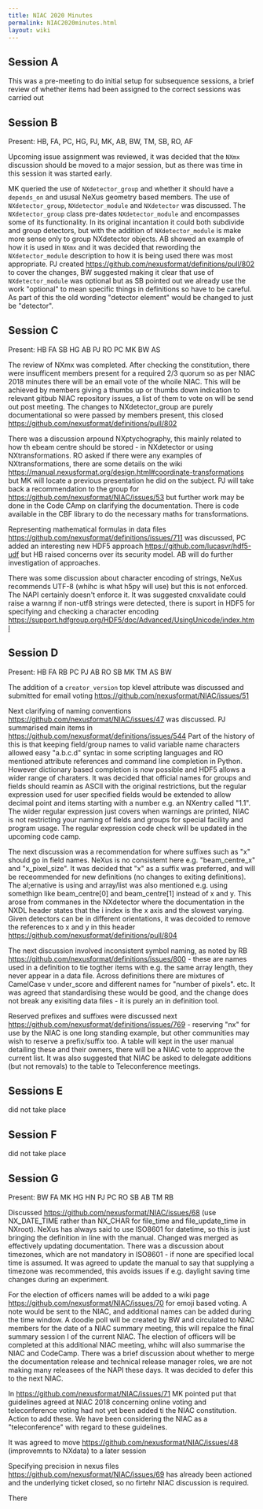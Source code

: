 ```yaml
---
title: NIAC 2020 Minutes
permalink: NIAC2020minutes.html
layout: wiki
---
```


## Session A

This was a pre-meeting to do initial setup for subsequence sessions, a brief review of whether items had been assigned to the correct sessions was carried out   

## Session B

Present: HB, FA, PC, HG, PJ, MK, AB, BW, TM, SB, RO, AF

Upcoming issue assignment was reviewed, it was decided that the `NXmx` discussion should be moved to a major session, but as there was time in this session it was started early.

MK queried the use of `NXdetector_group` and whether it should have a `depends_on` and ususal NeXus geometry based members. 
The use of `NXdetector_group`, `NXdetector_module` and `NXdetector` was discussed. The `NXdetector_group` class pre-dates `NXdetector_module`
and encompasses some of its functionality. In its original incantation it could both subdivide and group detectors, but with the addition 
of  `NXdetector_module` is make more sense only to group NXdetector objects. AB showed an example of how it is used in `NXmx` and it was decided 
that rewording the `NXdetector_module` description to how it is being used there was most appropriate. PJ created https://github.com/nexusformat/definitions/pull/802 
to cover the changes, BW suggested making it clear that use of `NXdetector_module` was optional but as SB pointed out we already use the work "optional" 
to mean specific things in definitions so have to be careful. As part of this the old wording "detector element" would be changed to just be "detector". 

## Session C

Present: HB FA SB HG AB PJ RO PC MK BW AS

The review of NXmx was completed. After checking the constitution, there were insufficent members present for a required 2/3 quorum so as per NIAC 2018 minutes there will be an email vote of the whoile NIAC. This will be achieved by members giving a thumbs up or thumbs down indication to relevant gitbub NIAC repository issues, a list of them to vote on will be send out post meeting. The changes to NXdetector_group are purely documentational so were passed by members present, this closed https://github.com/nexusformat/definitions/pull/802

There was a discussion arpound NXptychography, this mainly related to how th ebeam centre should be stored - in NXdetector or using NXtransformations. RO asked if there were any examples of NXtransformations, there are some details on the wiki https://manual.nexusformat.org/design.html#coordinate-transformations but MK will locate a previous presentation he did on the subject. PJ will take back a recommendation to the group for https://github.com/nexusformat/NIAC/issues/53 but further work may be done in the Code CAmp on clarifying the documentation. There is code available in the CBF library to do the necessary maths for transformations.    

Representing mathematical formulas in data files https://github.com/nexusformat/definitions/issues/711 was discussed, PC added an interesting new HDF5 approach https://github.com/lucasvr/hdf5-udf but HB raised concerns over its security model. AB will do further investigation of approaches.

There was some discussion about character encoding of strings, NeXus recommends UTF-8 (whihc is what h5py will use) but this is not enforced. The NAPI certainly doesn't enforce it. It was suggested cnxvalidate could raise a warnng if non-utf8 strings were detected, there is suport in HDF5 for specifying and checking a character encoding https://support.hdfgroup.org/HDF5/doc/Advanced/UsingUnicode/index.html 

## Session D

Present: HB FA RB PC PJ AB RO SB MK TM AS BW

The addition of a `creator_version` top klevel attribute was discussed and submitted for email voting https://github.com/nexusformat/NIAC/issues/51

Next clarifying of naming conventions https://github.com/nexusformat/NIAC/issues/47 was discussed. PJ summarised main items in https://github.com/nexusformat/definitions/issues/544 Part of the history of this is that keeping field/group names to valid variable name characters allowed easy "a.b.c.d" syntac in some scripting languages and RO mentioned attribute references and command line completion in Python. However dictionary based completion is now possible and HDF5 allows a wider range of charaters. It was decided that official names for groups and fields should reamin as ASCII with the original restrictions, but the regular expression used for user specified fields would be extended to allow decimal point and items starting with a number e.g. an NXentry called "1.1". The wider regular expression just covers when warnings are printed, NIAC is not restricting your naming of fields and groups for special facility and program usage. The regular expression code check will be updated in the upcoming code camp.

The next discussion was a recommendation for where suffixes such as "x" should go in field names. NeXus is no consistemt here e.g. "beam_centre_x" and "x_pixel_size". It was decided that "x" as a suffix was preferred, and will be receommended for new definitions (no changes to exiting definitions). The al;ernative is using and array/list was also mentioned e.g. using somethign like beam_centre[0] and beam_centre[1] instead of x and y. This arose from commanes in the NXdetector where the documentation in the NXDL header states that the i index is the x axis and the slowest varying. Given detectors can be in different orientations, it was decoided to remove the references to x and y in this header https://github.com/nexusformat/definitions/pull/804

The next discussion involved inconsistent symbol naming, as noted by RB https://github.com/nexusformat/definitions/issues/800 - these are names used in a definition to tie togther items with e.g. the same array length, they never appear in a data file. Across definitions there are mixtures of CamelCase v under_score and different names for "number of pixels". etc. It was agreed that standardising these would be good, and the change does not break any exisiting data files - it is purely an in definition tool.    

Reserved prefixes and suffixes were discussed next https://github.com/nexusformat/definitions/issues/769 - reserving "nx" for use by the NIAC is one long standing example, but other communities may wish to reserve a prefix/suffix too. A table will kept in the user manual detailing these and their owners, there will be a NIAC vote to approve the current list. It was also suggested that NIAC be asked to delegate additions (but not removals) to the table to Teleconference meetings. 

## Sessions E

did not take place

## Session F

did not take place

## Session G

Present: BW FA MK HG HN PJ PC RO SB AB TM RB

Discussed https://github.com/nexusformat/NIAC/issues/68 (use NX_DATE_TIME rather than NX_CHAR for file_time and file_update_time in NXroot). NeXus has always said to use ISO8601 for datetime, so this is just bringing the definition in line with the manual. Changed was merged as effectively updating documentation. There was a discussion about timezones, which are not mandatory in ISO8601 - if none are specified local time is assumed. It was agreed to update the manual to say that supplying a timezone was recommended, this avoids issues if e.g. daylight saving time changes during an experiment. 

For the election of officers names will be added to a wiki page https://github.com/nexusformat/NIAC/issues/70 for emoji based voting. A note would be sent to the NIAC, and additional names can be added during the time window.  A doodle poll will be created by BW and circulated to NIAC members for the date of a NIAC summary meeting, this will repalce the final summary session I of the current NIAC. The election of officers will be completed at this additional NIAC meeting, whihc will also summarise the NIAC and CodeCamp. There was a brief discussion about whether to merge the documentation release and technical release manager roles, we are not making many releasees of the NAPI these days. It was decided to defer this to the next NIAC.  

In https://github.com/nexusformat/NIAC/issues/71 MK pointed put that guidelines agreed at NIAC 2018 concerning online voting and teleconference voting had not yet been added ti the NIAC constitution. Action to add these. We have been considering the NIAC as a "teleconference" with regard to these guidelines. 

It was agreed to move https://github.com/nexusformat/NIAC/issues/48 (improvemnts to NXdata) to a later session

Specifying precision in nexus files https://github.com/nexusformat/NIAC/issues/69 has already been actioned and the underlying ticket closed, so no firtehr NIAC discussion is required.

There 



